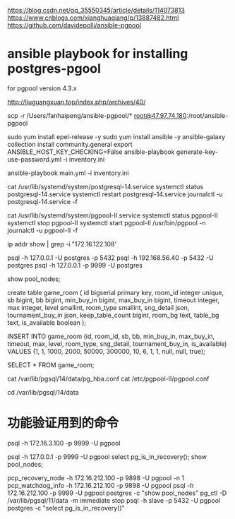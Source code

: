 https://blog.csdn.net/qq_35550345/article/details/114073813
https://www.cnblogs.com/xianghuaqiang/p/13887482.html
https://github.com/davidepolli/ansible-pgpool
# ansible playbook for installing postgres-pgool
for pgpool version 4.3.x

http://liuguangxuan.top/index.php/archives/40/

scp -r /Users/fanhaipeng/ansible-pgpool/* root@47.97.74.180:/root/ansible-pgpool

sudo yum install epel-release -y
sudo yum install ansible -y
ansible-galaxy collection install community.general
export ANSIBLE_HOST_KEY_CHECKING=False
ansible-playbook generate-key-use-password.yml  -i inventory.ini

ansible-playbook main.yml -i inventory.ini


cat /usr/lib/systemd/system/postgresql-14.service
systemctl status postgresql-14.service
systemctl restart postgresql-14.service
journalctl -u postgresql-14.service -f

cat /usr/lib/systemd/system/pgpool-II.service
systemctl status pgpool-II
systemctl stop pgpool-II
systemctl start pgpool-II
/usr/bin/pgpool -n
journalctl -u pgpool-II -f



 ip addr show | grep -i "172.16.122.108'

 psql -h 127.0.0.1 -U postgres -p 5432
 psql -h 192.168.56.40 -p 5432 -U postgres
 psql -h 127.0.0.1 -p 9999 -U postgres

 show pool_nodes;


 create table game_room
 (
     id                bigserial
         primary key,
     room_id           integer
         unique,
     sb                bigint,
     bb                bigint,
     min_buy_in        bigint,
     max_buy_in        bigint,
     timeout           integer,
     max               integer,
     level             smallint,
     room_type         smallint,
     sng_detail        json,
     tournament_buy_in json,
     keep_table_count  bigint,
     room_bg           text,
     table_bg          text,
     is_available      boolean
 );


INSERT INTO game_room (id, room_id, sb, bb, min_buy_in, max_buy_in, timeout, max, level, room_type, sng_detail,
                              tournament_buy_in, is_available)
VALUES (1, 1, 1000, 2000, 50000, 300000, 10, 6, 1, 1, null, null, true);


SELECT * FROM game_room;



 cat /var/lib/pgsql/14/data/pg_hba.conf
 cat /etc/pgpool-II/pgpool.conf


cd /var/lib/pgsql/14/data


# 功能验证用到的命令
 psql -h  172.16.3.100 -p 9999 -U pgpool


 psql -h  127.0.0.1 -p 9999 -U pgpool
 select pg_is_in_recovery();
 show pool_nodes;

pcp_recovery_node -h 172.16.212.100 -p 9898 -U pgpool -n 1
pcp_watchdog_info -h 172.16.212.100 -p 9898 -U pgpool
psql -h 172.16.212.100 -p 9999 -U pgpool postgres -c "show pool_nodes"
pg_ctl -D /var/lib/pgsql/11/data -m immediate stop
psql -h slave -p 5432 -U pgpool postgres -c "select pg_is_in_recovery()"


